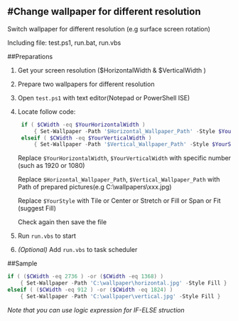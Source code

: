 #Change wallpaper for different resolution
---
Switch wallpaper for different resolution (e.g surface screen rotation)

Including file: test.ps1, run.bat, run.vbs

##Preparations
1.  Get your screen resolution ($HorizontalWidth & $VerticalWidth )
2.  Prepare two wallpapers for different resolution
3.  Open ```test.ps1``` with text editor(Notepad or PowerShell ISE)
4.  Locate follow code:
    ```PowerShell
     if ( $CWidth -eq $YourHorizontalWidth ) 
         { Set-Wallpaper -Path '$Horizontal_Wallpaper_Path' -Style $YourStyle } 
     elseif ( $CWidth -eq $YourVerticalWidth ) 
         { Set-Wallpaper -Path '$Vertical_Wallpaper_Path' -Style $YourStyle }
    ```
    Replace ```$YourHorizontalWidth```, ```$YourVerticalWidth``` with specific number (such as 1920 or 1080)
    
    Replace ```$Horizontal_Wallpaper_Path```, ```$Vertical_Wallpaper_Path``` with Path of prepared pictures(e.g C:\wallpapers\xxx.jpg)
    
    Replace ```$YourStyle``` with Tile or Center or Stretch or Fill or Span or Fit (suggest Fill)
    
    Check again then save the file
5.  Run ```run.vbs``` to start
6.  *(Optional)* Add ```run.vbs``` to task scheduler

##Sample
```Powershell
if ( ($CWidth -eq 2736 ) -or ($CWidth -eq 1368) ) 
    { Set-Wallpaper -Path 'C:\wallpaper\horizontal.jpg' -Style Fill } 
elseif ( ($CWidth -eq 912 ) -or ($CWidth -eq 1824) ) 
    { Set-Wallpaper -Path 'C:\wallpaper\vertical.jpg' -Style Fill }
```
*Note that you can use logic expression for IF-ELSE struction*